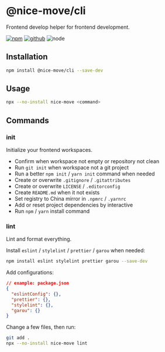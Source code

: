 # @nice-move/cli

Frontend develop helper for frontend development.

[![npm][npm-badge]][npm-url]
[![github][github-badge]][github-url]
![node][node-badge]

[npm-url]: https://www.npmjs.com/package/@nice-move/cli
[npm-badge]: https://img.shields.io/npm/v/@nice-move/cli.svg?style=flat-square&logo=npm
[github-url]: https://github.com/airkro/nice-move/tree/master/packages/cli
[github-badge]: https://img.shields.io/npm/l/@nice-move/cli.svg?style=flat-square&colorB=blue&logo=github
[node-badge]: https://img.shields.io/node/v/@nice-move/cli.svg?style=flat-square&colorB=green&logo=node.js

## Installation

```bash
npm install @nice-move/cli --save-dev
```

## Usage

```bash
npx --no-install nice-move <command>
```

## Commands

### init

Initialize your frontend workspaces.

- Confirm when workspace not empty or repository not clean
- Run `git init` when workspace not a git project
- Run a better `npm init` / `yarn init` command when needed
- Create or overwrite `.gitignore` / `.gitattributes`
- Create or overwrite `LICENSE` / `.editorconfig`
- Create `README.md` when it not exists
- Set registry to China mirror in `.npmrc` / `.yarnrc`
- Add or reset project dependencies by interactive
- Run `npm` / `yarn` install command

### lint

Lint and format everything.

Install `eslint` / `stylelint` / `prettier` / `garou` when needed:

```bash
npm install eslint stylelint prettier garou --save-dev
```

Add configurations:

```json
// example: package.json
{
  "eslintConfig": {},
  "prettier": {},
  "stylelint": {},
  "garou": {}
}
```

Change a few files, then run:

```bash
git add .
npx --no-install nice-move lint
```
